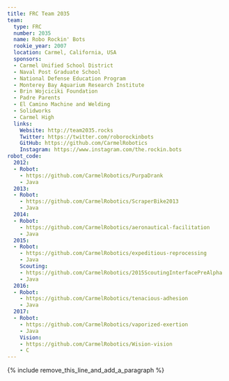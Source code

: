 ```yaml
---
title: FRC Team 2035
team:
  type: FRC
  number: 2035
  name: Robo Rockin' Bots
  rookie_year: 2007
  location: Carmel, California, USA
  sponsors:
  - Carmel Unified School District
  - Naval Post Graduate School
  - National Defense Education Program
  - Monterey Bay Aquarium Research Institute
  - Brin Wojciciki Foundation
  - Padre Parents
  - El Camino Machine and Welding
  - Solidworks
  - Carmel High
  links:
    Website: http://team2035.rocks
    Twitter: https://twitter.com/roborockinbots
    GitHub: https://github.com/CarmelRobotics
    Instagram: https://www.instagram.com/the.rockin.bots
robot_code:
  2012:
  - Robot:
    - https://github.com/CarmelRobotics/PurpaDrank
    - Java
  2013:
  - Robot:
    - https://github.com/CarmelRobotics/ScraperBike2013
    - Java
  2014:
  - Robot:
    - https://github.com/CarmelRobotics/aeronautical-facilitation
    - Java
  2015:
  - Robot:
    - https://github.com/CarmelRobotics/expeditious-reprocessing
    - Java
    Scouting:
    - https://github.com/CarmelRobotics/2015ScoutingInterfacePreAlpha
    - Java
  2016:
  - Robot:
    - https://github.com/CarmelRobotics/tenacious-adhesion
    - Java
  2017:
  - Robot:
    - https://github.com/CarmelRobotics/vaporized-exertion
    - Java
    Vision:
    - https://github.com/CarmelRobotics/Wision-vision
    - C
---
```


{% include remove_this_line_and_add_a_paragraph %}